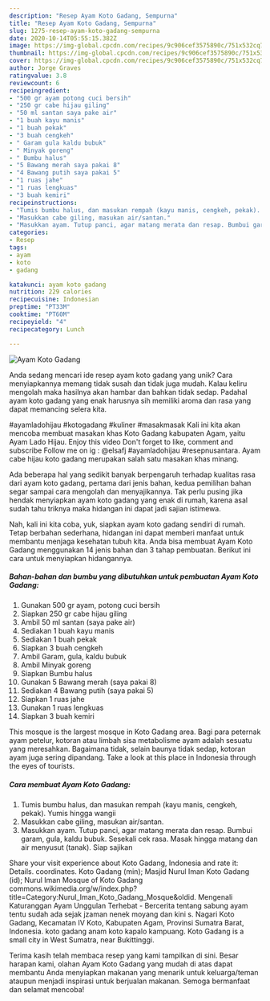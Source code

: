 ```yaml
---
description: "Resep Ayam Koto Gadang, Sempurna"
title: "Resep Ayam Koto Gadang, Sempurna"
slug: 1275-resep-ayam-koto-gadang-sempurna
date: 2020-10-14T05:55:15.382Z
image: https://img-global.cpcdn.com/recipes/9c906cef3575890c/751x532cq70/ayam-koto-gadang-foto-resep-utama.jpg
thumbnail: https://img-global.cpcdn.com/recipes/9c906cef3575890c/751x532cq70/ayam-koto-gadang-foto-resep-utama.jpg
cover: https://img-global.cpcdn.com/recipes/9c906cef3575890c/751x532cq70/ayam-koto-gadang-foto-resep-utama.jpg
author: Jorge Graves
ratingvalue: 3.8
reviewcount: 6
recipeingredient:
- "500 gr ayam potong cuci bersih"
- "250 gr cabe hijau giling"
- "50 ml santan saya pake air"
- "1 buah kayu manis"
- "1 buah pekak"
- "3 buah cengkeh"
- " Garam gula kaldu bubuk"
- " Minyak goreng"
- " Bumbu halus"
- "5 Bawang merah saya pakai 8"
- "4 Bawang putih saya pakai 5"
- "1 ruas jahe"
- "1 ruas lengkuas"
- "3 buah kemiri"
recipeinstructions:
- "Tumis bumbu halus, dan masukan rempah (kayu manis, cengkeh, pekak). Yumis hingga wangii"
- "Masukkan cabe giling, masukan air/santan."
- "Masukkan ayam. Tutup panci, agar matang merata dan resap. Bumbui garam, gula, kaldu bubuk. Sesekali cek rasa. Masak hingga matang dan air menyusut (tanak). Siap sajikan"
categories:
- Resep
tags:
- ayam
- koto
- gadang

katakunci: ayam koto gadang 
nutrition: 229 calories
recipecuisine: Indonesian
preptime: "PT33M"
cooktime: "PT60M"
recipeyield: "4"
recipecategory: Lunch

---
```



![Ayam Koto Gadang](https://img-global.cpcdn.com/recipes/9c906cef3575890c/751x532cq70/ayam-koto-gadang-foto-resep-utama.jpg)

Anda sedang mencari ide resep ayam koto gadang yang unik? Cara menyiapkannya memang tidak susah dan tidak juga mudah. Kalau keliru mengolah maka hasilnya akan hambar dan bahkan tidak sedap. Padahal ayam koto gadang yang enak harusnya sih memiliki aroma dan rasa yang dapat memancing selera kita.

#ayamladohijau #kotogadang #kuliner #masakmasak Kali ini kita akan mencoba membuat masakan khas Koto Gadang kabupaten Agam, yaitu Ayam Lado Hijau. Enjoy this video Don&#39;t forget to like, comment and subscribe Follow me on ig : @elsafj #ayamladohijau #resepnusantara. Ayam cabe hijau koto gadang merupakan salah satu masakan khas minang.

Ada beberapa hal yang sedikit banyak berpengaruh terhadap kualitas rasa dari ayam koto gadang, pertama dari jenis bahan, kedua pemilihan bahan segar sampai cara mengolah dan menyajikannya. Tak perlu pusing jika hendak menyiapkan ayam koto gadang yang enak di rumah, karena asal sudah tahu triknya maka hidangan ini dapat jadi sajian istimewa.


Nah, kali ini kita coba, yuk, siapkan ayam koto gadang sendiri di rumah. Tetap berbahan sederhana, hidangan ini dapat memberi manfaat untuk membantu menjaga kesehatan tubuh kita. Anda bisa membuat Ayam Koto Gadang menggunakan 14 jenis bahan dan 3 tahap pembuatan. Berikut ini cara untuk menyiapkan hidangannya.

<!--inarticleads1-->

##### Bahan-bahan dan bumbu yang dibutuhkan untuk pembuatan Ayam Koto Gadang:

1. Gunakan 500 gr ayam, potong cuci bersih
1. Siapkan 250 gr cabe hijau giling
1. Ambil 50 ml santan (saya pake air)
1. Sediakan 1 buah kayu manis
1. Sediakan 1 buah pekak
1. Siapkan 3 buah cengkeh
1. Ambil  Garam, gula, kaldu bubuk
1. Ambil  Minyak goreng
1. Siapkan  Bumbu halus
1. Gunakan 5 Bawang merah (saya pakai 8)
1. Sediakan 4 Bawang putih (saya pakai 5)
1. Siapkan 1 ruas jahe
1. Gunakan 1 ruas lengkuas
1. Siapkan 3 buah kemiri


This mosque is the largest mosque in Koto Gadang area. Bagi para peternak ayam petelur, kotoran atau limbah sisa metabolisme ayam adalah sesuatu yang meresahkan. Bagaimana tidak, selain baunya tidak sedap, kotoran ayam juga sering dipandang. Take a look at this place in Indonesia through the eyes of tourists. 

<!--inarticleads2-->

##### Cara membuat Ayam Koto Gadang:

1. Tumis bumbu halus, dan masukan rempah (kayu manis, cengkeh, pekak). Yumis hingga wangii
1. Masukkan cabe giling, masukan air/santan.
1. Masukkan ayam. Tutup panci, agar matang merata dan resap. Bumbui garam, gula, kaldu bubuk. Sesekali cek rasa. Masak hingga matang dan air menyusut (tanak). Siap sajikan


Share your visit experience about Koto Gadang, Indonesia and rate it: Details. coordinates. Koto Gadang (min); Masjid Nurul Iman Koto Gadang (id); Nurul Iman Mosque of Koto Gadang commons.wikimedia.org/w/index.php?title=Category:Nurul_Iman_Koto_Gadang_Mosque&amp;oldid. Mengenali Katuranggan Ayam Unggulan Terhebat - Bercerita tentang sabung ayam tentu sudah ada sejak jzaman nenek moyang dan kini s. Nagari Koto Gadang, Kecamatan IV Koto, Kabupaten Agam, Provinsi Sumatra Barat, Indonesia. koto gadang anam koto kapalo kampuang. Koto Gadang is a small city in West Sumatra, near Bukittinggi. 

Terima kasih telah membaca resep yang kami tampilkan di sini. Besar harapan kami, olahan Ayam Koto Gadang yang mudah di atas dapat membantu Anda menyiapkan makanan yang menarik untuk keluarga/teman ataupun menjadi inspirasi untuk berjualan makanan. Semoga bermanfaat dan selamat mencoba!
